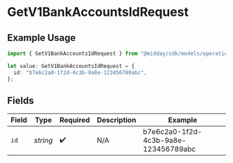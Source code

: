 # GetV1BankAccountsIdRequest

## Example Usage

```typescript
import { GetV1BankAccountsIdRequest } from "@midday/sdk/models/operations";

let value: GetV1BankAccountsIdRequest = {
  id: "b7e6c2a0-1f2d-4c3b-9a8e-123456789abc",
};
```

## Fields

| Field                                | Type                                 | Required                             | Description                          | Example                              |
| ------------------------------------ | ------------------------------------ | ------------------------------------ | ------------------------------------ | ------------------------------------ |
| `id`                                 | *string*                             | :heavy_check_mark:                   | N/A                                  | b7e6c2a0-1f2d-4c3b-9a8e-123456789abc |